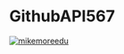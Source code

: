 # GithubAPI567
[![mikemoreedu](https://circleci.com/gh/mikemoreedu/GithubAPI567.svg?style=svg)](https://app.circleci.com/pipelines/github/mikemoreedu/GithubAPI567?branch=main&filter=all)
